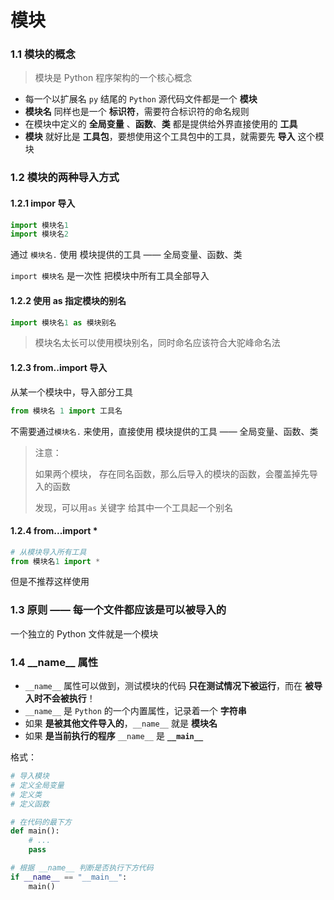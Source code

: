 # 模块

### 1.1 模块的概念

> 模块是 Python 程序架构的一个核心概念

* 每一个以扩展名 `py` 结尾的 `Python` 源代码文件都是一个 **模块**
* **模块名** 同样也是一个 **标识符**，需要符合标识符的命名规则
* 在模块中定义的 **全局变量** 、**函数**、**类** 都是提供给外界直接使用的 **工具**
* **模块** 就好比是 **工具包**，要想使用这个工具包中的工具，就需要先 **导入** 这个模块

### 1.2 模块的两种导入方式

#### 1.2.1 impor 导入

```python
import 模块名1
import 模块名2
```

通过 `模块名.` 使用 模块提供的工具 —— 全局变量、函数、类

`import 模块名` 是一次性 把模块中所有工具全部导入

#### 1.2.2 使用 as 指定模块的别名

```python
import 模块名1 as 模块别名
```

> 模块名太长可以使用模块别名，同时命名应该符合大驼峰命名法

#### 1.2.3 from..import 导入

从某一个模块中，导入部分工具

```python
from 模块名 1 import 工具名
```

不需要通过`模块名.` 来使用，直接使用 模块提供的工具 —— 全局变量、函数、类

> 注意：
>
> 如果两个模块， 存在同名函数，那么后导入的模块的函数，会覆盖掉先导入的函数
>
> 发现，可以用`as` 关键字 给其中一个工具起一个别名

#### 1.2.4 from...import \*

```python
# 从模块导入所有工具
from 模块名1 import *
```

但是不推荐这样使用

### 1.3 原则 —— 每一个文件都应该是可以被导入的

一个独立的 Python 文件就是一个模块

### 1.4 \_\_name\_\_ 属性

* `__name__` 属性可以做到，测试模块的代码 **只在测试情况下被运行**，而在 **被导入时不会被执行**！
* `__name__` 是 `Python` 的一个内置属性，记录着一个 **字符串**
* 如果 **是被其他文件导入的**，`__name__` 就是 **模块名**
* 如果 **是当前执行的程序** `__name__` 是 **`__main__`**

格式：

```python
# 导入模块
# 定义全局变量
# 定义类
# 定义函数

# 在代码的最下方
def main():
    # ...
    pass

# 根据 __name__ 判断是否执行下方代码
if __name__ == "__main__":
    main()

```
